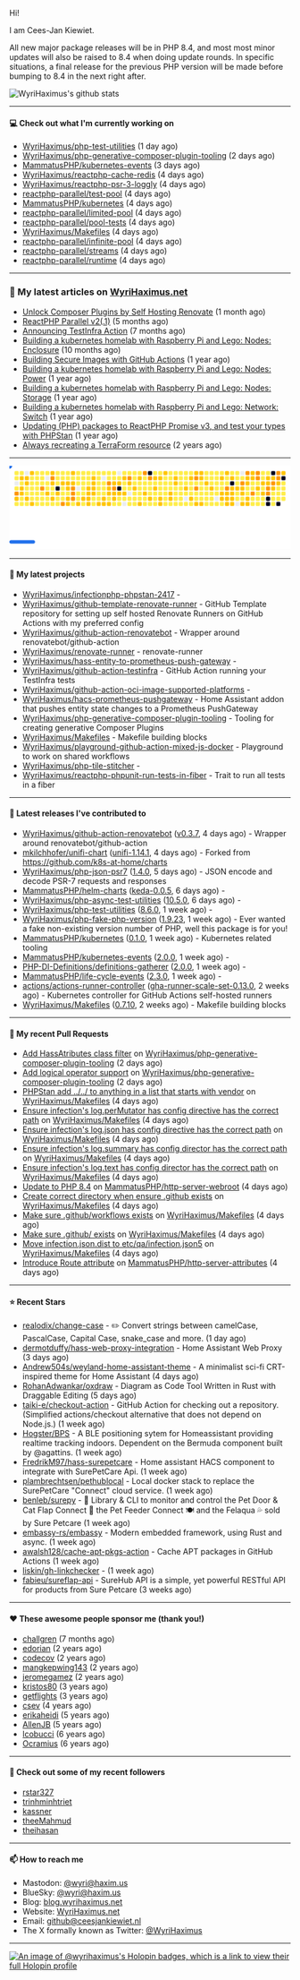 Hi!

I am Cees-Jan Kiewiet.

All new major package releases will be in PHP 8.4, and most most minor updates will also be raised to 8.4 when doing update rounds. In specific situations, a final release for the previous PHP version will be made before bumping to 8.4 in the next right after.

![WyriHaximus's github stats](https://github-readme-stats.vercel.app/api?username=WyriHaximus&show_icons=true)

---

#### 💻 Check out what I'm currently working on

- [WyriHaximus/php-test-utilities](https://github.com/WyriHaximus/php-test-utilities) (1 day ago)
- [WyriHaximus/php-generative-composer-plugin-tooling](https://github.com/WyriHaximus/php-generative-composer-plugin-tooling) (2 days ago)
- [MammatusPHP/kubernetes-events](https://github.com/MammatusPHP/kubernetes-events) (3 days ago)
- [WyriHaximus/reactphp-cache-redis](https://github.com/WyriHaximus/reactphp-cache-redis) (4 days ago)
- [WyriHaximus/reactphp-psr-3-loggly](https://github.com/WyriHaximus/reactphp-psr-3-loggly) (4 days ago)
- [reactphp-parallel/test-pool](https://github.com/reactphp-parallel/test-pool) (4 days ago)
- [MammatusPHP/kubernetes](https://github.com/MammatusPHP/kubernetes) (4 days ago)
- [reactphp-parallel/limited-pool](https://github.com/reactphp-parallel/limited-pool) (4 days ago)
- [reactphp-parallel/pool-tests](https://github.com/reactphp-parallel/pool-tests) (4 days ago)
- [WyriHaximus/Makefiles](https://github.com/WyriHaximus/Makefiles) (4 days ago)
- [reactphp-parallel/infinite-pool](https://github.com/reactphp-parallel/infinite-pool) (4 days ago)
- [reactphp-parallel/streams](https://github.com/reactphp-parallel/streams) (4 days ago)
- [reactphp-parallel/runtime](https://github.com/reactphp-parallel/runtime) (4 days ago)

---

### 📜 My latest articles on [WyriHaximus.net](https://blog.wyrihaximus.net/)

- [Unlock Composer Plugins by Self Hosting Renovate](https://blog.wyrihaximus.net/2025/10/unlock-composer-plugins-by-self-hosting-renovate/) (1 month ago)
- [ReactPHP Parallel v2(.1)](https://blog.wyrihaximus.net/2025/06/reactphp-parallel-v2-/) (5 months ago)
- [Announcing TestInfra Action](https://blog.wyrihaximus.net/2025/03/announcing-testinfra-action/) (7 months ago)
- [Building a kubernetes homelab with Raspberry Pi and Lego: Nodes: Enclosure](https://blog.wyrihaximus.net/2024/12/building-a-kubernetes-homelab-with-raspberry-pies-and-lego-nodes-enclosure/) (10 months ago)
- [Building Secure Images with GitHub Actions](https://blog.wyrihaximus.net/2024/10/building-secure-images-with-github-actions/) (1 year ago)
- [Building a kubernetes homelab with Raspberry Pi and Lego: Nodes: Power](https://blog.wyrihaximus.net/2024/09/building-a-kubernetes-homelab-with-raspberry-pies-and-lego-nodes-power/) (1 year ago)
- [Building a kubernetes homelab with Raspberry Pi and Lego: Nodes: Storage](https://blog.wyrihaximus.net/2024/08/building-a-kubernetes-homelab-with-raspberry-pies-and-lego-nodes-storage/) (1 year ago)
- [Building a kubernetes homelab with Raspberry Pi and Lego: Network: Switch](https://blog.wyrihaximus.net/2024/07/building-a-kubernetes-homelab-with-raspberry-pies-and-lego-network-switch/) (1 year ago)
- [Updating (PHP) packages to ReactPHP Promise v3, and test your types with PHPStan](https://blog.wyrihaximus.net/2024/06/updating-php-packages-to-reactphp-promise-v3--and-test-your-types-with-phpstan/) (1 year ago)
- [Always recreating a TerraForm resource](https://blog.wyrihaximus.net/2024/04/always-recreating-a-terraform-resource/) (2 years ago)

---

<picture>
  <source
    media="(prefers-color-scheme: dark)"
    srcset="images/breakout-dark.svg"
  />
  <source
    media="(prefers-color-scheme: light)"
    srcset="images/breakout-light.svg"
  />
  <img alt="Breakout Game" src="images/breakout-light.svg" />
</picture>

---

#### 🌱 My latest projects

- [WyriHaximus/infectionphp-phpstan-2417](https://github.com/WyriHaximus/infectionphp-phpstan-2417) - 
- [WyriHaximus/github-template-renovate-runner](https://github.com/WyriHaximus/github-template-renovate-runner) - GitHub Template repository for setting up self hosted Renovate Runners on GitHub Actions with my preferred config
- [WyriHaximus/github-action-renovatebot](https://github.com/WyriHaximus/github-action-renovatebot) - Wrapper around renovatebot/github-action
- [WyriHaximus/renovate-runner](https://github.com/WyriHaximus/renovate-runner) - renovate-runner
- [WyriHaximus/hass-entity-to-prometheus-push-gateway](https://github.com/WyriHaximus/hass-entity-to-prometheus-push-gateway) - 
- [WyriHaximus/github-action-testinfra](https://github.com/WyriHaximus/github-action-testinfra) - GitHub Action running your TestInfra tests
- [WyriHaximus/github-action-oci-image-supported-platforms](https://github.com/WyriHaximus/github-action-oci-image-supported-platforms) - 
- [WyriHaximus/hacs-prometheus-pushgateway](https://github.com/WyriHaximus/hacs-prometheus-pushgateway) - Home Assistant addon that pushes entity state changes to a Prometheus PushGateway
- [WyriHaximus/php-generative-composer-plugin-tooling](https://github.com/WyriHaximus/php-generative-composer-plugin-tooling) - Tooling for creating generative Composer Plugins
- [WyriHaximus/Makefiles](https://github.com/WyriHaximus/Makefiles) - Makefile building blocks
- [WyriHaximus/playground-github-action-mixed-js-docker](https://github.com/WyriHaximus/playground-github-action-mixed-js-docker) - Playground to work on shared workflows
- [WyriHaximus/php-tile-stitcher](https://github.com/WyriHaximus/php-tile-stitcher) - 
- [WyriHaximus/reactphp-phpunit-run-tests-in-fiber](https://github.com/WyriHaximus/reactphp-phpunit-run-tests-in-fiber) - Trait to run all tests in a fiber

---

#### 🔭 Latest releases I've contributed to

- [WyriHaximus/github-action-renovatebot](https://github.com/WyriHaximus/github-action-renovatebot) ([v0.3.7](https://github.com/WyriHaximus/github-action-renovatebot/releases/tag/v0.3.7), 4 days ago) - Wrapper around renovatebot/github-action
- [mkilchhofer/unifi-chart](https://github.com/mkilchhofer/unifi-chart) ([unifi-1.14.1](https://github.com/mkilchhofer/unifi-chart/releases/tag/unifi-1.14.1), 4 days ago) - Forked from https://github.com/k8s-at-home/charts
- [WyriHaximus/php-json-psr7](https://github.com/WyriHaximus/php-json-psr7) ([1.4.0](https://github.com/WyriHaximus/php-json-psr7/releases/tag/1.4.0), 5 days ago) - JSON encode and decode PSR-7 requests and responses
- [MammatusPHP/helm-charts](https://github.com/MammatusPHP/helm-charts) ([keda-0.0.5](https://github.com/MammatusPHP/helm-charts/releases/tag/keda-0.0.5), 6 days ago) - 
- [WyriHaximus/php-async-test-utilities](https://github.com/WyriHaximus/php-async-test-utilities) ([10.5.0](https://github.com/WyriHaximus/php-async-test-utilities/releases/tag/10.5.0), 6 days ago) - 
- [WyriHaximus/php-test-utilities](https://github.com/WyriHaximus/php-test-utilities) ([8.6.0](https://github.com/WyriHaximus/php-test-utilities/releases/tag/8.6.0), 1 week ago) - 
- [WyriHaximus/php-fake-php-version](https://github.com/WyriHaximus/php-fake-php-version) ([1.9.23](https://github.com/WyriHaximus/php-fake-php-version/releases/tag/1.9.23), 1 week ago) - Ever wanted a fake non-existing version number of PHP, well this package is for you!
- [MammatusPHP/kubernetes](https://github.com/MammatusPHP/kubernetes) ([0.1.0](https://github.com/MammatusPHP/kubernetes/releases/tag/0.1.0), 1 week ago) - Kubernetes related tooling
- [MammatusPHP/kubernetes-events](https://github.com/MammatusPHP/kubernetes-events) ([2.0.0](https://github.com/MammatusPHP/kubernetes-events/releases/tag/2.0.0), 1 week ago) - 
- [PHP-DI-Definitions/definitions-gatherer](https://github.com/PHP-DI-Definitions/definitions-gatherer) ([2.0.0](https://github.com/PHP-DI-Definitions/definitions-gatherer/releases/tag/2.0.0), 1 week ago) - 
- [MammatusPHP/life-cycle-events](https://github.com/MammatusPHP/life-cycle-events) ([2.3.0](https://github.com/MammatusPHP/life-cycle-events/releases/tag/2.3.0), 1 week ago) - 
- [actions/actions-runner-controller](https://github.com/actions/actions-runner-controller) ([gha-runner-scale-set-0.13.0](https://github.com/actions/actions-runner-controller/releases/tag/gha-runner-scale-set-0.13.0), 2 weeks ago) - Kubernetes controller for GitHub Actions self-hosted runners
- [WyriHaximus/Makefiles](https://github.com/WyriHaximus/Makefiles) ([0.7.10](https://github.com/WyriHaximus/Makefiles/releases/tag/0.7.10), 2 weeks ago) - Makefile building blocks

---

#### 🔨 My recent Pull Requests

- [Add HassAtributes class filter](https://github.com/WyriHaximus/php-generative-composer-plugin-tooling/pull/47) on [WyriHaximus/php-generative-composer-plugin-tooling](https://github.com/WyriHaximus/php-generative-composer-plugin-tooling) (2 days ago)
- [Add logical operator support](https://github.com/WyriHaximus/php-generative-composer-plugin-tooling/pull/46) on [WyriHaximus/php-generative-composer-plugin-tooling](https://github.com/WyriHaximus/php-generative-composer-plugin-tooling) (2 days ago)
- [PHPStan add ../../ to anything in a list that starts with vendor](https://github.com/WyriHaximus/Makefiles/pull/137) on [WyriHaximus/Makefiles](https://github.com/WyriHaximus/Makefiles) (4 days ago)
- [Ensure infection&#39;s log.perMutator has config directive has the correct path](https://github.com/WyriHaximus/Makefiles/pull/136) on [WyriHaximus/Makefiles](https://github.com/WyriHaximus/Makefiles) (4 days ago)
- [Ensure infection&#39;s log.json has config directive has the correct path](https://github.com/WyriHaximus/Makefiles/pull/135) on [WyriHaximus/Makefiles](https://github.com/WyriHaximus/Makefiles) (4 days ago)
- [Ensure infection&#39;s log.summary has config director has the correct path](https://github.com/WyriHaximus/Makefiles/pull/134) on [WyriHaximus/Makefiles](https://github.com/WyriHaximus/Makefiles) (4 days ago)
- [Ensure infection&#39;s log.text has config director has the correct path](https://github.com/WyriHaximus/Makefiles/pull/133) on [WyriHaximus/Makefiles](https://github.com/WyriHaximus/Makefiles) (4 days ago)
- [Update to PHP 8.4](https://github.com/MammatusPHP/http-server-webroot/pull/7) on [MammatusPHP/http-server-webroot](https://github.com/MammatusPHP/http-server-webroot) (4 days ago)
- [Create correct directory when ensure .github exists](https://github.com/WyriHaximus/Makefiles/pull/132) on [WyriHaximus/Makefiles](https://github.com/WyriHaximus/Makefiles) (4 days ago)
- [Make sure .github/workflows exists](https://github.com/WyriHaximus/Makefiles/pull/131) on [WyriHaximus/Makefiles](https://github.com/WyriHaximus/Makefiles) (4 days ago)
- [Make sure .github/ exists](https://github.com/WyriHaximus/Makefiles/pull/130) on [WyriHaximus/Makefiles](https://github.com/WyriHaximus/Makefiles) (4 days ago)
- [Move infection.json.dist to etc/qa/infection.json5](https://github.com/WyriHaximus/Makefiles/pull/129) on [WyriHaximus/Makefiles](https://github.com/WyriHaximus/Makefiles) (4 days ago)
- [Introduce Route attribute](https://github.com/MammatusPHP/http-server-attributes/pull/2) on [MammatusPHP/http-server-attributes](https://github.com/MammatusPHP/http-server-attributes) (4 days ago)

---

#### ⭐ Recent Stars

- [realodix/change-case](https://github.com/realodix/change-case) - ✏️ Convert strings between camelCase, PascalCase, Capital Case, snake_case and more. (1 day ago)
- [dermotduffy/hass-web-proxy-integration](https://github.com/dermotduffy/hass-web-proxy-integration) - Home Assistant Web Proxy (3 days ago)
- [Andrew504s/weyland-home-assistant-theme](https://github.com/Andrew504s/weyland-home-assistant-theme) - A minimalist sci-fi CRT-inspired theme for Home Assistant (4 days ago)
- [RohanAdwankar/oxdraw](https://github.com/RohanAdwankar/oxdraw) - Diagram as Code Tool Written in Rust with Draggable Editing (5 days ago)
- [taiki-e/checkout-action](https://github.com/taiki-e/checkout-action) - GitHub Action for checking out a repository. (Simplified actions/checkout alternative that does not depend on Node.js.) (1 week ago)
- [Hogster/BPS](https://github.com/Hogster/BPS) - A BLE positioning sytem for Homeassistant providing realtime tracking indoors. Dependent on the Bermuda component built by @agattins.  (1 week ago)
- [FredrikM97/hass-surepetcare](https://github.com/FredrikM97/hass-surepetcare) - Home assistant HACS component to integrate with SurePetCare Api.  (1 week ago)
- [plambrechtsen/pethublocal](https://github.com/plambrechtsen/pethublocal) - Local docker stack to replace the SurePetCare &#34;Connect&#34; cloud service. (1 week ago)
- [benleb/surepy](https://github.com/benleb/surepy) - 🐾 Library &amp; CLI to monitor and control the Pet Door &amp; Cat Flap Connect 🚪 the Pet Feeder Connect 🍽 and the Felaqua 💦 sold by Sure Petcare (1 week ago)
- [embassy-rs/embassy](https://github.com/embassy-rs/embassy) - Modern embedded framework, using Rust and async. (1 week ago)
- [awalsh128/cache-apt-pkgs-action](https://github.com/awalsh128/cache-apt-pkgs-action) - Cache APT packages in GitHub Actions (1 week ago)
- [liskin/gh-linkchecker](https://github.com/liskin/gh-linkchecker) -  (1 week ago)
- [fabieu/sureflap-api](https://github.com/fabieu/sureflap-api) - SureHub API is a simple, yet powerful RESTful API for products from Sure Petcare (3 weeks ago)

---

#### ❤️ These awesome people sponsor me (thank you!)

- [challgren](https://github.com/challgren) (7 months ago)
- [edorian](https://github.com/edorian) (2 years ago)
- [codecov](https://github.com/codecov) (2 years ago)
- [mangkepwing143](https://github.com/mangkepwing143) (2 years ago)
- [jeromegamez](https://github.com/jeromegamez) (2 years ago)
- [kristos80](https://github.com/kristos80) (3 years ago)
- [getflights](https://github.com/getflights) (3 years ago)
- [csev](https://github.com/csev) (4 years ago)
- [erikaheidi](https://github.com/erikaheidi) (5 years ago)
- [AllenJB](https://github.com/AllenJB) (5 years ago)
- [lcobucci](https://github.com/lcobucci) (6 years ago)
- [Ocramius](https://github.com/Ocramius) (6 years ago)

---

#### 👯 Check out some of my recent followers

- [rstar327](https://github.com/rstar327)
- [trinhminhtriet](https://github.com/trinhminhtriet)
- [kassner](https://github.com/kassner)
- [theeMahmud](https://github.com/theeMahmud)
- [theihasan](https://github.com/theihasan)

---

#### 📫 How to reach me

- Mastodon: [@wyri@haxim.us](https://toot-toot.wyrihaxim.us/@wyri)
- BlueSky: [@wyri@haxim.us](https://bsky.app/profile/wyrihaxim.us)
- Blog: [blog.wyrihaximus.net](https://blog.wyrihaximus.net/)
- Website: [WyriHaximus.net](https://wyrihaximus.net/)
- Email: [github@ceesjankiewiet.nl](mailto:github@ceesjankiewiet.nl)
- The X formally known as Twitter: [@WyriHaximus](https://twitter.com/WyriHaximus)

---

[![An image of @wyrihaximus's Holopin badges, which is a link to view their full Holopin profile](https://holopin.me/wyrihaximus)](https://holopin.io/@wyrihaximus)
